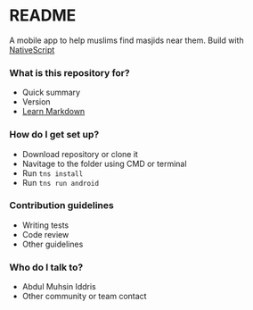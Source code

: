 # README #

A mobile app to help muslims find masjids near them. Build with [NativeScript](https://www.nativescript.org)

### What is this repository for? ###

* Quick summary
* Version
* [Learn Markdown](https://bitbucket.org/tutorials/markdowndemo)

### How do I get set up? ###

* Download repository or clone it
* Navitage to the folder using CMD or terminal
* Run ```tns install```
* Run ```tns run android```

### Contribution guidelines ###

* Writing tests
* Code review
* Other guidelines

### Who do I talk to? ###

* Abdul Muhsin Iddris
* Other community or team contact